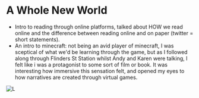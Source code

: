 # A Whole New World 

- Intro to reading through online platforms, talked about HOW we read online and the difference between reading online and on paper (twitter = short statements). 
- An intro to minecraft: not being an avid player of minecraft, I was sceptical of what we'd be learning through the game, but as I followed along through Flinders St Station whilst Andy and Karen were talking, I felt like i was a protagonist to some sort of film or book. It was interesting how immersive this sensation felt, and opened my eyes to how narratives are created through virtual games.

![L](/images/L.jpg)

